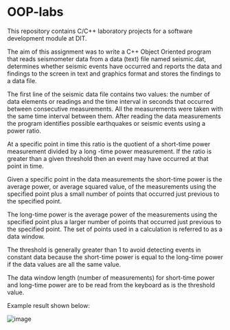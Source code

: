 # OOP-labs
This repository contains C/C++ laboratory projects for a software development module at DIT.

The aim of this assignment was to write a C++ Object Oriented program that reads seismometer data from a data (text) file named seismic.dat, determines whether seismic events have occurred and reports the data and findings to the screen in text and graphics format and stores the findings to a data file.

The first line of the seismic data file contains two values: the number of data elements or readings and the time interval in seconds that occurred between consecutive measurements. All the measurements were taken with the same time interval between them. After reading the data measurements the program identifies possible earthquakes or seismic events using a power ratio. 

At a specific point in time this ratio is the quotient of a short-time power measurement divided by a long -time power measurement. If the ratio is greater than a given threshold then an event may have occurred at that point in time.  

Given a specific point in the data measurements the short-time power is the average power, or average squared value, of the measurements using the specified point plus a small number of points that occurred just previous to the specified point. 

The long-time power is the average power of the measurements using the specified point plus a larger number of points that occurred just previous to the specified point. The set of points used in a calculation is referred to as a data window. 

The threshold is generally greater than 1 to avoid detecting events in constant data because the short-time power is equal to the long-time power if the data values are all the same value. 

The data window length (number of measurements) for short-time power and long-time power are to be read from the keyboard as is the threshold value. 

Example result shown below:

![image](https://user-images.githubusercontent.com/43984321/46673162-0e1a2d00-cbd1-11e8-8e89-1ed31369ec61.png)

